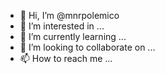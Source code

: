 - 👋 Hi, I’m @mnrpolemico
- 👀 I’m interested in ...
- 🌱 I’m currently learning ...
- 💞️ I’m looking to collaborate on ...
- 📫 How to reach me ...

<!---
mnrpolemico/mnrpolemico is a ✨ special ✨ repository because its `README.md` (this file) appears on your GitHub profile.
You can click the Preview link to take a look at your changes.
--->
